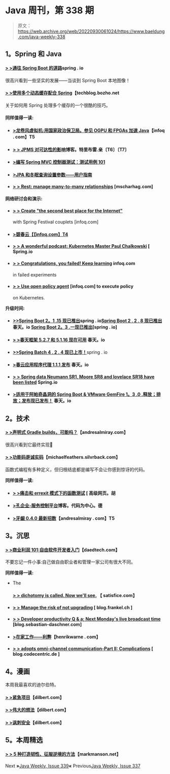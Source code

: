 # Java 周刊，第 338 期

> 原文：<https://web.archive.org/web/20220930061024/https://www.baeldung.com/java-weekly-338>

## 1。Spring 和 Java

#### [**> >通往 Spring Boot 的道路**](https://web.archive.org/web/20221208143832/https://spring.io/blog/2020/06/10/the-path-towards-spring-boot-native-applications)spring . io

很高兴看到一些坚实的发展——当谈到 Spring Boot 本地图像！

#### [**> >使用多个动态缓存配合 Spring**](https://web.archive.org/web/20221208143832/https://techblog.bozho.net/using-multiple-dynamic-caches-with-spring/)【techblog.bozho.net

关于如何用 Spring 处理多个缓存的一个很酷的技巧。

#### 同样值得一读:

*   #### [**>龙卷风虚拟机:用国家政治保卫局。参见 OGPU 和 FPGAs 加速 Java**](https://web.archive.org/web/20221208143832/https://www.infoq.com/articles/tornadovm-java-gpu-fpga/?utm_campaign=infoq_content&utm_source=infoq&utm_medium=feed&utm_term=Java)【infoq . com】T5

*   #### [**> > JPMS 对可达性的影响**](https://web.archive.org/web/20221208143832/http://blog.tremblay.pro/2020/06/jpms-and-accessibility.html)博客。特里布雷.亲〔T6〕〔T7〕

*   #### [**>编写 Spring MVC 控制器测试：测试用例 101**](https://web.archive.org/web/20221208143832/https://www.petrikainulainen.net/programming/testing/writing-tests-for-spring-mvc-controllers-test-case-101/)

*   #### [**>JPA 和冬眠查询设置参数——用户指南**](https://web.archive.org/web/20221208143832/https://vladmihalcea.com/jpa-query-setparameter-hibernate/)

*   #### [**> > Rest: manage many-to-many relationships**](https://web.archive.org/web/20221208143832/https://www.mscharhag.com/api-design/rest-many-to-many-relations) [mscharhag.com]

**网络研讨会和演示:**

*   #### [**> > Create "the second best place for the Internet"**](https://web.archive.org/web/20221208143832/https://www.infoq.com/presentations/spring-initializr/?utm_campaign=infoq_content&utm_source=infoq&utm_medium=feed&utm_term=Java)

    with Spring Festival couplets [infoq.com]
*   #### [**>碧春云**【【infoq.com】T4](https://web.archive.org/web/20221208143832/https://www.infoq.com/presentations/azure-spring-cloud/?utm_campaign=infoq_content&utm_source=infoq&utm_medium=feed&utm_term=Java)

*   #### [**> > A wonderful podcast: Kubernetes Master Paul Chalkowski**](https://web.archive.org/web/20221208143832/https://spring.io/blog/2020/06/11/a-bootiful-podcast-kubernetes-guru-paul-czarkowski) [ Spring.io

*   #### [**> > Congratulations, you failed! Keep learning**](https://web.archive.org/web/20221208143832/https://www.infoq.com/presentations/lessons-embracing-failed-experiments/) infoq.com

    in failed experiments
*   #### [**> > Use open policy agent**](https://web.archive.org/web/20221208143832/https://www.infoq.com/presentations/rego-opa/) [infoq.com] to execute policy

    on Kubernetes.

**升级时间:**

*   #### [**>>Spring Boot 2。1 .15 现已推出**](https://web.archive.org/web/20221208143832/https://spring.io/blog/2020/06/11/spring-boot-2-1-15-available-now)spring . io[**Spring Boot 2 . 2 . 8 现已推出**](https://web.archive.org/web/20221208143832/https://spring.io/blog/2020/06/11/spring-boot-2-2-8-available-now)春天。io [**Spring Boot 2。3 .一现已推出**](https://web.archive.org/web/20221208143832/https://spring.io/blog/2020/06/12/spring-boot-2-3-1-available-now)[spring . io]

*   #### [**> >春天框架 5.2.7 和 5.1.16 现在可用**](https://web.archive.org/web/20221208143832/https://spring.io/blog/2020/06/09/spring-framework-5-2-7-and-5-1-16-available-now) 春天。io

*   [**>>Spring Batch 4 . 2 . 4 现已上市！**](https://web.archive.org/web/20221208143832/https://spring.io/blog/2020/06/11/spring-batch-4-2-4-available-now)spring . io
*   #### [**>春云应用程序代理 1.1.1 发布**](https://web.archive.org/web/20221208143832/https://spring.io/blog/2020/06/10/spring-cloud-app-broker-1-1-1-released) 春天。io

*   #### [**> > Spring data Neumann SR1, Moore SR8 and lovelace SR18 have been listed**](https://web.archive.org/web/20221208143832/https://spring.io/blog/2020/06/10/spring-data-neumann-sr1-moore-sr8-and-lovelace-sr18-available-now) Spring.io

*   #### [**>适用于阿帕奇晶洞的 Spring Boot & VMware GemFire 1。3 .0 .释放；排放；发布现已发布！**](https://web.archive.org/web/20221208143832/https://spring.io/blog/2020/06/15/spring-boot-for-apache-geode-vmware-gemfire-1-3-0-release-available) 春天。io

## 2。技术

#### [**> >声明式 Gradle builds，可能吗？**](https://web.archive.org/web/20221208143832/http://andresalmiray.com/declarative-gradle-builds-is-it-possible/)【andresalmiray.com】

很高兴看到它最终实现🙂

#### [**> >功能码是诚实码**](https://web.archive.org/web/20221208143832/https://michaelfeathers.silvrback.com/functional-code-is-honest-code#49955)【michaelfeathers.silvrback.com】

函数式编程有多种定义，但归根结底都是编写不会让你感到惊讶的代码。

**同样值得一读:**

*   #### [**> >痛击和 errexit 模式下的函数测试**](https://web.archive.org/web/20221208143832/https://advancedweb.hu/function-tests-in-bash-and-the-errexit-mode/) [ 高级网页。胡

*   #### [**>孔企业-服务控制平台**](https://web.archive.org/web/20221208143832/https://blog.codecentric.de/en/2020/06/kong-enterprise-the-service-control-platform/)博客。代码为中心。德

*   #### [**>牙龈 0.4.0 最新招数**](https://web.archive.org/web/20221208143832/http://andresalmiray.com/gum-0-4-0-latest-tricks/)【andresalmiray . com】T5

## 3。沉思

#### [**> >商业利润 101:自由软件开发者入门**](https://web.archive.org/web/20221208143832/https://daedtech.com/business-profit-101-a-primer-for-freelance-software-developers/)【daedtech.com】

不要忘记一件小事:自己做自由职业者和管理一家公司有很大不同。

**同样值得一读:**

*   The

    #### [**> > dichotomy is called. Now we'll see.**](https://web.archive.org/web/20221208143832/https://www.satisfice.com/blog/archives/487223) 【 satisfice.com】

*   #### [**> > Manage the risk of not upgrading**](https://web.archive.org/web/20221208143832/https://blog.frankel.ch/managing-risk-not-upgrading/) [ blog.frankel.ch ]

*   #### [**> > Developer productivity Q & a; Next Monday's live broadcast time**](https://web.archive.org/web/20221208143832/https://blog.sebastian-daschner.com/entries/developer-productivity-question-answer-session-june) [blog.sebastian-daschner.com]

*   #### [**>在家工作——利弊**](https://web.archive.org/web/20221208143832/https://henrikwarne.com/2020/06/09/working-from-home-cons-and-pros/)【henrikwarne . com】

*   #### [**> > adopts omni-channel communication-Part II: Complications**](https://web.archive.org/web/20221208143832/https://blog.codecentric.de/en/2020/06/complications-adopting-omni-channel-communication/) [ blog.codecentric.de ]

## 4。漫画

本周我最喜欢的迪尔伯特。

#### [> >紧急项目](https://web.archive.org/web/20221208143832/https://dilbert.com/strip/2020-06-13)【dilbert.com】

#### [**> >伟大的想法**](https://web.archive.org/web/20221208143832/https://dilbert.com/strip/2020-06-12)【dilbert.com】

#### [**> >讽刺安全**](https://web.archive.org/web/20221208143832/https://dilbert.com/strip/2020-06-17)【dilbert.com】

## 5。本周精选

#### [**> > 5 种打造韧性、征服逆境的方法**](https://web.archive.org/web/20221208143832/https://markmanson.net/resilience)【markmanson.net】

Next **»**[Java Weekly, Issue 339](/web/20221208143832/https://www.baeldung.com/java-weekly-339)**«** Previous[Java Weekly, Issue 337](/web/20221208143832/https://www.baeldung.com/java-weekly-337)